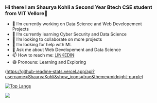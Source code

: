### Hi there I am Shaurya Kohli a Second Year Btech CSE student from VIT Vellore👋
- 🔭 I’m currently working on Data Science and Web Developement Projects
- 🌱 I’m currently learning Cyber Security and Data Science
- 👯 I’m looking to collaborate on more projects
- 🤔 I’m looking for help with ML
- 💬 Ask me about Web Developement and Data Science
- 📫 How to reach me: <a href=" https://www.linkedin.com/in/shaurya-kohli-039b8b1b1/">LINKEDIN</a> 
- 😄 Pronouns: Learning and Exploring

(https://github-readme-stats.vercel.app/api?username=ShauryaKohli&show_icons=true&theme=midnight-purple)

[![Top Langs](https://github-readme-stats.vercel.app/api/top-langs/?username=ShauryaKohli&theme=midnight-purple&layout=compact)](https://github.com/ShauryaKohli/github-readme-stats)



![](https://komarev.com/ghpvc/?username=RaghavDabra&color=blueviolet&style=plastic)
<!--
**shauryakohli/shauryakohli** is a ✨ _special_ ✨ repository because its `README.md` (this file) appears on your GitHub profile.



-->

